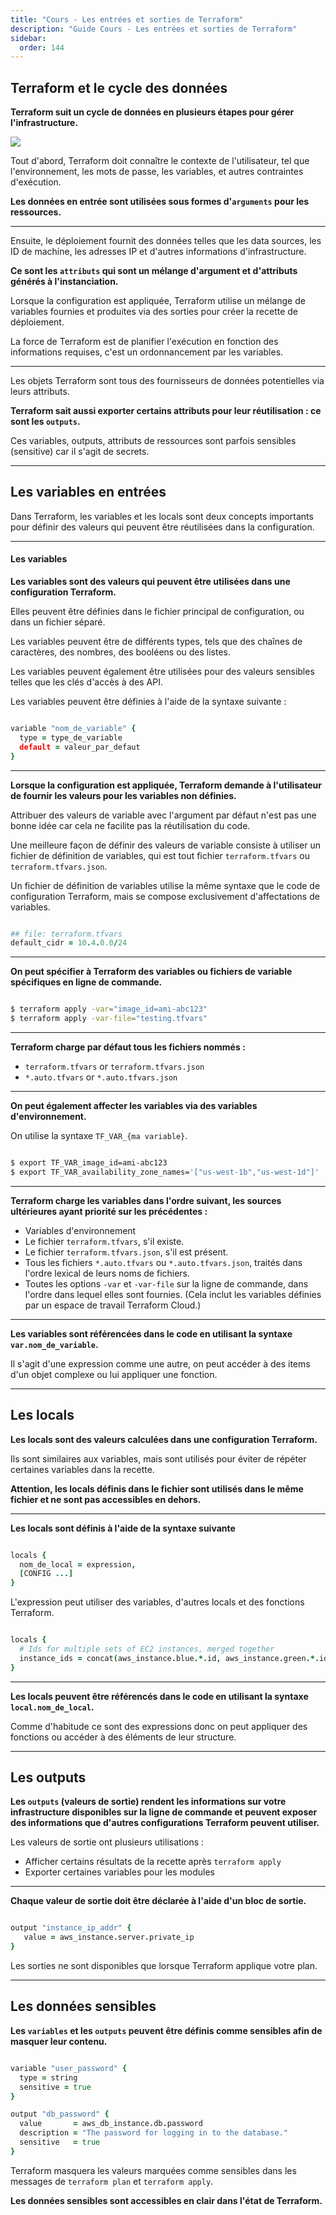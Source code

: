 ```yaml
---
title: "Cours - Les entrées et sorties de Terraform"
description: "Guide Cours - Les entrées et sorties de Terraform"
sidebar:
  order: 144
---
```




## Terraform et le cycle des données 

**Terraform suit un cycle de données en plusieurs étapes pour gérer l'infrastructure.**

![](/144_cours_entrees_sorties/images/terraform-data-arguments-and-attributes.png)


Tout d'abord, Terraform doit connaître le contexte de l'utilisateur, tel que l'environnement, les mots de passe, les variables, et autres contraintes d'exécution.

**Les données en entrée sont utilisées sous formes d'`arguments` pour les ressources.**

---

Ensuite, le déploiement fournit des données telles que les data sources, les ID de machine, les adresses IP et d'autres informations d'infrastructure.

**Ce sont les `attributs` qui sont un mélange d'argument et d'attributs générés à l'instanciation.**

Lorsque la configuration est appliquée, Terraform utilise un mélange de variables fournies et produites via des sorties pour créer la recette de déploiement.

La force de Terraform est de planifier l'exécution en fonction des informations requises, c'est un ordonnancement par les variables. 

---

Les objets Terraform sont tous des fournisseurs de données potentielles via leurs attributs.

**Terraform sait aussi exporter certains attributs pour leur réutilisation : ce sont les `outputs`.**

Ces variables, outputs, attributs de ressources sont parfois sensibles (sensitive) car il s'agit de secrets.

---

## Les variables en entrées

Dans Terraform, les variables et les locals sont deux concepts importants pour définir des valeurs qui peuvent être réutilisées dans la configuration.

---

#### Les variables 

**Les variables sont des valeurs qui peuvent être utilisées dans une configuration Terraform.**

Elles peuvent être définies dans le fichier principal de configuration, ou dans un fichier séparé.

Les variables peuvent être de différents types, tels que des chaînes de caractères, des nombres, des booléens ou des listes.

Les variables peuvent également être utilisées pour des valeurs sensibles telles que les clés d'accès à des API.

Les variables peuvent être définies à l'aide de la syntaxe suivante :

```coffeescript

variable "nom_de_variable" {
  type = type_de_variable
  default = valeur_par_defaut
}

```
---

**Lorsque la configuration est appliquée, Terraform demande à l'utilisateur de fournir les valeurs pour les variables non définies.**

Attribuer des valeurs de variable avec l'argument par défaut n'est pas une bonne idée car cela ne facilite pas la réutilisation du code. 

Une meilleure façon de définir des valeurs de variable consiste à utiliser un fichier de définition de variables, qui est tout fichier `terraform.tfvars` ou `terraform.tfvars.json`.

Un fichier de définition de variables utilise la même syntaxe que le code de configuration Terraform, mais se compose exclusivement d'affectations de variables.

```coffeescript

## file: terraform.tfvars
default_cidr = 10.4.0.0/24

```

---

**On peut spécifier à Terraform des variables ou fichiers de variable spécifiques en ligne de commande.**

```bash

$ terraform apply -var="image_id=ami-abc123"
$ terraform apply -var-file="testing.tfvars"

```

---

**Terraform charge par défaut tous les fichiers nommés :**
* `terraform.tfvars` or `terraform.tfvars.json`
* `*.auto.tfvars` or `*.auto.tfvars.json`

---

**On peut également affecter les variables via des variables d'environnement.**

On utilise la syntaxe `TF_VAR_{ma variable}`.

```bash

$ export TF_VAR_image_id=ami-abc123
$ export TF_VAR_availability_zone_names='["us-west-1b","us-west-1d"]'

```

---

**Terraform charge les variables dans l'ordre suivant, les sources ultérieures ayant priorité sur les précédentes :**

* Variables d'environnement
* Le fichier `terraform.tfvars`, s'il existe.
* Le fichier `terraform.tfvars.json`, s'il est présent.
* Tous les fichiers `*.auto.tfvars` ou `*.auto.tfvars.json`, traités dans l'ordre lexical de leurs noms de fichiers.
* Toutes les options `-var` et `-var-file` sur la ligne de commande, dans l'ordre dans lequel elles sont fournies. (Cela inclut les variables définies par un espace de travail Terraform Cloud.)
---

**Les variables sont référencées dans le code en utilisant la syntaxe `var.nom_de_variable`.**

Il s'agit d'une expression comme une autre, on peut accéder à des items d'un objet complexe ou lui appliquer une fonction.

---

## Les locals

**Les locals sont des valeurs calculées dans une configuration Terraform.**

Ils sont similaires aux variables, mais sont utilisés pour éviter de répéter certaines variables dans la recette.


**Attention, les locals définis dans le fichier sont utilisés dans le même fichier et ne sont pas accessibles en dehors.**

---

**Les locals sont définis à l'aide de la syntaxe suivante**

```coffeescript

locals {
  nom_de_local = expression,
  [CONFIG ...]
}
```

L'expression peut utiliser des variables, d'autres locals et des fonctions Terraform.

```coffeescript

locals {
  # Ids for multiple sets of EC2 instances, merged together
  instance_ids = concat(aws_instance.blue.*.id, aws_instance.green.*.id)
}

```

---

**Les locals peuvent être référencés dans le code en utilisant la syntaxe `local.nom_de_local`.**

Comme d'habitude ce sont des expressions donc on peut appliquer des fonctions ou accéder à des éléments de leur structure.

---

## Les outputs 

**Les `outputs` (valeurs de sortie) rendent les informations sur votre infrastructure disponibles sur la ligne de commande et peuvent exposer des informations que d'autres configurations Terraform peuvent utiliser.**

Les valeurs de sortie ont plusieurs utilisations :

* Afficher certains résultats de la recette après `terraform apply`
* Exporter certaines variables pour les modules  


---

**Chaque valeur de sortie doit être déclarée à l'aide d'un bloc de sortie.**

```coffeescript

output "instance_ip_addr" {
   value = aws_instance.server.private_ip
}

```
Les sorties ne sont disponibles que lorsque Terraform applique votre plan.

---

## Les données sensibles 

**Les `variables` et les `outputs` peuvent être définis comme sensibles afin de masquer leur contenu.**

```coffeescript

variable "user_password" {
  type = string
  sensitive = true
}

output "db_password" {
  value       = aws_db_instance.db.password
  description = "The password for logging in to the database."
  sensitive   = true
}

```
Terraform masquera les valeurs marquées comme sensibles dans les messages de `terraform plan` et `terraform apply`. 

**Les données sensibles sont accessibles en clair dans l'état de Terraform.**


